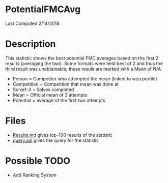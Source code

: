 # **PotentialFMCAvg**
Last Computed 2/14/2018 

# Description
This statistic shows the best potential FMC averages based on the first 2 results (averaging the two).
Some formats were held best of 2 and thus the third result was unobtainable; these resuls are marked with a Mean of N/A
- Person = Competitor who attempted the mean (linked to wca profile)
- Competition = Competition that mean was done at
- Solve1-3 = Solves completed 
- Mean = Official mean of 3 attempts
- Potential = average of the first two attempts

# Files
 - [Results.md](https://github.com/Jambrose777/JacobAmbroseWCAStatistics/blob/master/PotentialFMCAvg/Results.md) gives top-100 results of the statistic
 - [query.sql](https://github.com/Jambrose777/JacobAmbroseWCAStatistics/blob/master/PotentialFMCAvg/query.sql) gives the query for the statistic

# Possible TODO
- Add Ranking System
